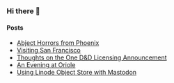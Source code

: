 ### Hi there 👋

#### Posts
<!-- BLOG-POST-LIST:START -->
- [Abject Horrors from Phoenix](https://godless-internets.org/2023/03/25/abject-horrors-from-phoenix/)
- [Visiting San Francisco](https://godless-internets.org/2023/03/11/visiting-san-francisco/)
- [Thoughts on the One D&amp;D Licensing Announcement](https://godless-internets.org/2022/12/22/thoughts-on-the-one-dd-licensing-announcement/)
- [An Evening at Oriole](https://godless-internets.org/2022/12/20/an-evening-at-oriole/)
- [Using Linode Object Store with Mastodon](https://godless-internets.org/2022/12/20/using-linode-object-store-with-mastodon/)
<!-- BLOG-POST-LIST:END -->
